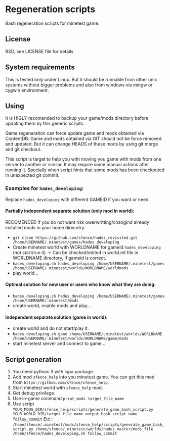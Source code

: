 # Regeneration scripts

Bash regeneration scripts for minetest game.

## License

BSD, see LICENSE file for details

## System requirements

This is tested only under Linux. But it should be runnable from other unix systems without bigger problems and also from windows via mingw or cygwin environment.

## Using

It is HIGLY recomended to backup your game/mods directory before updating them by this generic scripts.

Game regeneration can force update game and mods obtained via ContentDB. Game and mods obtained via GIT should not be force removed and updated. But it can change HEADS of these mods by using git merge and git checkout.

This script is target to help you with moving you game with mods from one server to another or similar. It may require some manual actions after running it. Specially when script hints that some mods has been checkouted in unexpected git commit.

### Examples for `hades_developing`:

Replace `hades_developing` with different GAMEID if you want or need. 

#### Partially independent separate solution (only mod in world):

RECOMENDED if you do not want risk owerwritting/changind already installed mods in your home direcotry.

  * `git clone https://github.com/sfence/hades_revisited.git /home/USERNAME/.minetest/games/hades_developing`
  * Create minetest world with WORLDNAME for gameid `hades_developing` (not start/run it) -> Can be checked/edited in world.mt file in WORLDNAME directory, if gameid is correct.
  * `hades_developing.sh hades_developing /home/USERNAME/.minetest/games /home/USERNAME/.minetest/worlds/WORLDNAME/worldmods`
  * play world...

#### Optimal solution for new user or users who know what they are doing:
  * `hades_developing.sh hades_developing /home/USERNAME/.minetest/games /home/USERNAME/.minetest/mods`
  * create world, enable mods and play...
  
#### Independent separate solution (game in world):
  * create world and do not start/play it.
  * `hades_developing.sh game /home/USERNAME/.minetest/worlds/WORLDNAME /home/USERNAME/.minetest/worlds/WORLDNAME/game/mods`
  * start minetest server and connect to game...

## Script generation

1) You need pythoni 3 with lupa package.
2) Add mod `sfence_help` into you minetest game. You can get this mod from `https://github.com/sfence/sfence_help`.
3) Start minetest world with `sfence_help` mod.
4) Get debug privilege.
5) Use in-game command `print_mods target_file_name`
6) Use script `YOUR_MODS_DIR/sfence_help/scripts/generate_game_bash_script.py YOUR_WORLD_DIR/target_file_name output_bash_script_name follow_commit`
  Etc.: `/home/sfence/.minetest/mods/sfence_help/scripts/generate_game_bash_script.py /home/sfence/.minetest/worlds/hades_master/mods_file /home/sfence/hades_developing.sh follow_commit`

